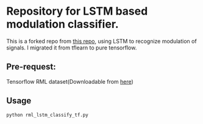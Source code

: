 # Repository for LSTM based modulation classifier.
This is a forked repo from [this repo](https://github.com/zeroXzero/modulation_classif), 
using LSTM to recognize modulation of signals. I migrated it from tflearn to pure tensorflow.

## Pre-request:

Tensorflow
RML dataset(Downloadable from [here](https://www.deepsig.io/datasets/))

## Usage

    python rml_lstm_classify_tf.py
